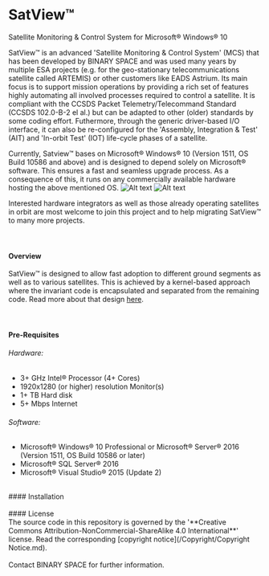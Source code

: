 # SatView™
Satellite Monitoring &amp; Control System for Microsoft® Windows® 10

SatView™ is an advanced 'Satellite Monitoring & Control System' (MCS) that has been developed by BINARY SPACE and was used many years by multiple ESA projects (e.g. for the geo-stationary telecommunications satellite called ARTEMIS) or other customers like EADS Astrium. Its main focus is to support mission operations by providing a rich set of features highly automating all involved processes required to control a satellite.
It is compliant with the CCSDS Packet Telemetry/Telecommand Standard (CCSDS 102.0-B-2 el al.) but can be adapted to other (older) standards by some coding effort. Futhermore, through the generic driver-based I/O interface, it can also be re-configured for the 'Assembly, Integration & Test' (AIT) and 'In-orbit Test' (IOT) life-cycle phases of a satellite.

Currently, Satview™ bases on Microsoft® Windows® 10 (Version 1511, OS Build 10586 and above) and is designed to depend solely on Microsoft® software. This ensures a fast and seamless upgrade process. As a consequence of this, it runs on any commercially available hardware hosting the above mentioned OS.
![Alt text](/Images/SatView™%20Desktop.png?raw=true "SatView™ Desktop")
![Alt text](/Images/SatView™%20Editor.png?raw=true "SatView™ Editor")

Interested hardware integrators as well as those already operating satellites in orbit are most welcome to join this project and to help migrating SatView™ to many more projects.
<br />  
<br />  
#### Overview<br />
SatView™ is designed to allow fast adoption to different ground segments as well as to various satellites. This is achieved by a kernel-based approach where the invariant code is encapsulated and separated from the remaining code.
Read more about that design [here](/Documents/Overview.md).
<br />  
<br />  
#### Pre-Requisites<br />
###### Hardware:
- 3+ GHz Intel® Processor (4+ Cores)
- 1920x1280 (or higher) resolution Monitor(s)
- 1+ TB Hard disk
- 5+ Mbps Internet

###### Software:
- Microsoft® Windows® 10 Professional or Microsoft® Server® 2016 (Version 1511, OS Build 10586 or later)
- Microsoft® SQL Server® 2016
- Microsoft® Visual Studio® 2015 (Update 2)

<br />
#### Installation<br />
<br />  
#### License<br />
The source code in this repository is governed by the '**Creative Commons Attribution-NonCommercial-ShareAlike 4.0 International**' license. Read the corresponding [copyright notice](/Copyright/Copyright Notice.md).
<br />  
<br />  
Contact BINARY SPACE for further information.
